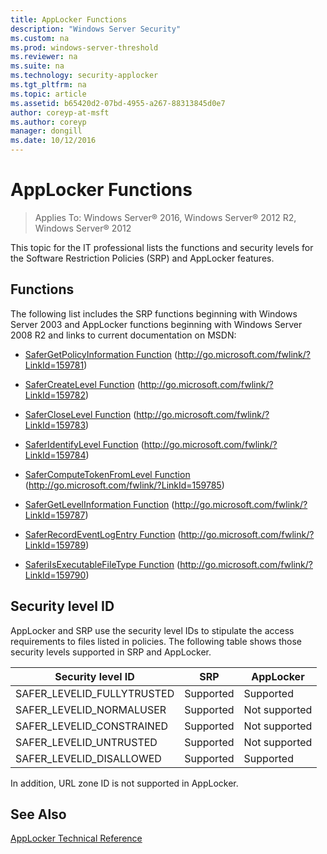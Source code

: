 ```yaml
---
title: AppLocker Functions
description: "Windows Server Security"
ms.custom: na
ms.prod: windows-server-threshold
ms.reviewer: na
ms.suite: na
ms.technology: security-applocker
ms.tgt_pltfrm: na
ms.topic: article
ms.assetid: b65420d2-07bd-4955-a267-88313845d0e7
author: coreyp-at-msft
ms.author: coreyp
manager: dongill
ms.date: 10/12/2016
---
```

# AppLocker Functions

>Applies To: Windows Server&reg; 2016, Windows Server&reg; 2012 R2, Windows Server&reg; 2012

This topic for the IT professional lists the functions and security levels for the Software Restriction Policies (SRP) and AppLocker features.

## Functions
The following list includes the SRP functions beginning with Windows Server 2003 and AppLocker functions beginning with  Windows Server 2008 R2  and links to current documentation on MSDN:

-   [SaferGetPolicyInformation Function](http://go.microsoft.com/fwlink/?LinkId=159781) (http://go.microsoft.com/fwlink/?LinkId=159781)

-   [SaferCreateLevel Function](http://go.microsoft.com/fwlink/?LinkId=159782) (http://go.microsoft.com/fwlink/?LinkId=159782)

-   [SaferCloseLevel Function](http://go.microsoft.com/fwlink/?LinkId=159783) (http://go.microsoft.com/fwlink/?LinkId=159783)

-   [SaferIdentifyLevel Function](http://go.microsoft.com/fwlink/?LinkId=159784) (http://go.microsoft.com/fwlink/?LinkId=159784)

-   [SaferComputeTokenFromLevel Function](http://go.microsoft.com/fwlink/?LinkId=159785) (http://go.microsoft.com/fwlink/?LinkId=159785)

-   [SaferGetLevelInformation Function](http://go.microsoft.com/fwlink/?LinkId=159787) (http://go.microsoft.com/fwlink/?LinkId=159787)

-   [SaferRecordEventLogEntry Function](http://go.microsoft.com/fwlink/?LinkId=159789) (http://go.microsoft.com/fwlink/?LinkId=159789)

-   [SaferiIsExecutableFileType Function](http://go.microsoft.com/fwlink/?LinkId=159790) (http://go.microsoft.com/fwlink/?LinkId=159790)

## Security level ID
AppLocker and SRP use the security level IDs to stipulate the access requirements to files listed in policies. The following table shows those security levels supported in SRP and AppLocker.

|Security level ID|SRP|AppLocker|
|-----------|----|-------|
|SAFER_LEVELID_FULLYTRUSTED|Supported|Supported|
|SAFER_LEVELID_NORMALUSER|Supported|Not supported|
|SAFER_LEVELID_CONSTRAINED|Supported|Not supported|
|SAFER_LEVELID_UNTRUSTED|Supported|Not supported|
|SAFER_LEVELID_DISALLOWED|Supported|Supported|

In addition, URL zone ID is not supported in AppLocker.

## See Also
[AppLocker Technical Reference](applocker-technical-reference.md)


